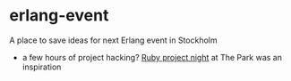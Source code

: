 # erlang-event
A place to save ideas for next Erlang event in Stockholm 

- a few hours of project hacking? [Ruby project night](http://www.meetup.com/sthlmrb/events/220715162/) at The Park was an inspiration

